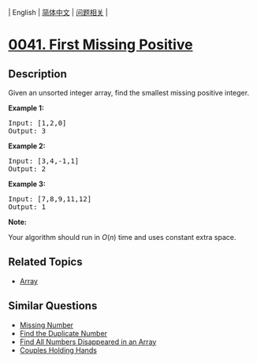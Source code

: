 
| English | [简体中文](README.md) | [问题相关](QUESTION.md) |
# [0041. First Missing Positive](https://leetcode-cn.com/problems/first-missing-positive/)
## Description
<p>Given an unsorted integer array, find the smallest missing&nbsp;positive integer.</p>

<p><strong>Example 1:</strong></p>

<pre>
Input: [1,2,0]
Output: 3
</pre>

<p><strong>Example 2:</strong></p>

<pre>
Input: [3,4,-1,1]
Output: 2
</pre>

<p><strong>Example 3:</strong></p>

<pre>
Input: [7,8,9,11,12]
Output: 1
</pre>

<p><strong>Note:</strong></p>

<p>Your algorithm should run in <em>O</em>(<em>n</em>) time and uses constant extra space.</p>

## Related Topics
- [Array](https://leetcode-cn.com/tag/array)
## Similar Questions
- [Missing Number](../0268/README_EN.md)
- [Find the Duplicate Number](../0287/README_EN.md)
- [Find All Numbers Disappeared in an Array](../0448/README_EN.md)
- [Couples Holding Hands](../0765/README_EN.md)
